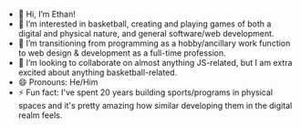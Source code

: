 <html>
  <ul>
<li> 👋 Hi, I’m Ethan!</li>
<li> 👀 I’m interested in basketball, creating and playing games of both a digital and physical nature, and general software/web development. </li>
<li> 🌱 I’m transitioning from programming as a hobby/ancillary work function to web design & development as a full-time profession. </li>
<li> 💞️ I’m looking to collaborate on almost anything JS-related, but I am extra excited about anything basketball-related. </li>
<li> 😄 Pronouns: He/Him </li>
<li> ⚡ Fun fact: I've spent 20 years building sports/programs in physical spaces and it's pretty amazing how similar developing them in the digital realm feels. </li>
  </ul>
</html>


